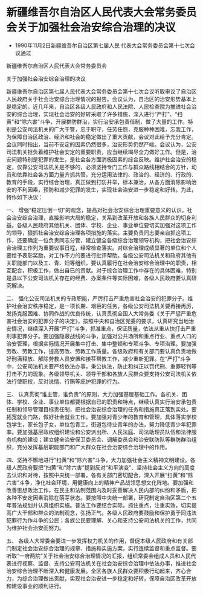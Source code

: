 # 新疆维吾尔自治区人民代表大会常务委员会关于加强社会治安综合治理的决议

- 1990年11月2日新疆维吾尔自治区第七届人民
  代表大会常务委员会第十七次会议通过

<!-- INFO END -->

新疆维吾尔自治区人民代表大会常务委员会

关于加强社会治安综合治理的决议

新疆维吾尔自治区第七届人民代表大会常务委员会第十七次会议听取审议了自治区人民政府关于社会治安综合治理情况的报告。会议认为，自治区的治安形势基本上是稳定的。近几年来，自治区各级人民政府和人民法院、人民检查院为推进社会治安的综合治理，实现社会治安的好转采取了许多措施，深入进行“严打”、“扫黄”和“除六害”斗争，开展群防群治，实行治安承包责任制，做了大量的工作。特别是公安司法机关的广大干警，忠于职守，任劳任怨，克服种种困难，忘我工作，为保障自治区政治、经济和社会的稳定做出了重大贡献，会议对此给予充分肯定。会议同时指出，当前不安定的因素仍然很多，治安形势仍然严峻。会议认为，公安司法机关担负着维护社会安定的重要职责，应当继续竭尽全力做好工作。但是，治安问题特别是犯罪的发生，是社会各方面消极因素的综合反映。维护社会治安的稳定，仅靠公安司法机关是不够的，必须坚持专门工作与群众路线相结合的方针，动员和依靠社会各方面力量齐抓共管，充分运用法律的、政治的、经济的、行政的、教育的手段，实行综合治理，真正做到打防并举，标本兼治，从各方面消除影响治安的不利因素，预防和减少犯罪的发生，实现社会治安进一步稳定和好转。为此，特作如下决议：

一、 增强“稳定压倒一切”的观念，提高对社会治安综合治理重要意义的认识。社会治安综合治理，直接影响大局的稳定，关系到改革开放和各族人民群众的切身利益。各级人民政府其他机关、团体、学校、企业、事业单位要切实加强对这项工作的领导，狠抓社会治安综合治理各项措施的落实。主要负责同志要亲自抓这项工作，还要确定一位负责同志分管，建立健全各级综合治理领导机构，把社会治安综合治理工作列为重要议事日程，经常检查落实。对综合治理成绩显著的单位和个人要给予表彰奖励，对工作不力的要进行批评帮助。各级公安司法机关和政府其他有关职能部门以及工、青、妇等组织，要认真履行在社会治安综合治理中的职责，相互配合，积极工作，做出自已的贡献。对于综合治理工作中存在的具体困难，特别是县以下公安司法机关存在的经费、办案条件等实际困难，各级人民政府要认真研究解决。

二、 强化公安司法机关的专政职能，严厉打击严重危害社会治安的犯罪分子。维护社会治安秩序稳定，是一项长期、艰巨的任务，各级公安司法机关要再接再厉，发扬克服困难、协同作战的优良传统，认真贯彻全国人大常务委《关于严惩严重危害社会治安的犯罪分子的决定》，按照中央和自治区党委的要求，认真研究当地治安情况，继续深入开展“严打”斗争，抓准重点，保证质量，依法从重从快打击严重刑事犯罪分子。要加强隐蔽战线的斗争，加强对公共场所和重点行业、重点人口的治安管理，根据实际情况开展集中打击、集中整顿和专项斗争、专项治理。要加强劳改、劳教工作，提高劳改、劳教工作质量。各级政府和有关部门要认真负责地做好刑满释放、解除劳教人员安置和接茬帮教工作，减少重新犯罪。在“严打”斗争中，公安司法机关要严格依法办事，秉公执法，防止和纠正以罚代刑、重罪轻判等打击不力的现象。各级领导机关、领导干部和各族人民群众要支持公安司法机关依法行使职权，反对说情、行贿等庇护犯罪的行为。

三、 认真贯彻“谁主管，谁负责”的原则，大力加强基层基础工作。各机关、团体、学校、企业、事业单位都要根据自已的职责和特点，继续认真实行治安承包责任制和领导管理目标责任制，把社会治安综合治理的任务和措施真正落到实处。要拓宽就业门路，做好社会就业工作。要加强对青少年的教育和管理，具体落实学校包学生，家长包子女，单位包青工，街道包待业青年的办法，努力降低青少年犯罪率。要加强基层政权组织建设和公安派出所、人民法庭、司法助理员队伍和法律服务机构的建设；建立健全治安保卫委员会、调解委员会和治安联防队等群防群治组织，充分发挥基层职能部门和广大群众在社会治安综合治理中的作用。

四、坚持不懈地进行“扫黄”和“除六害”斗争，大力加强社会主义精神文明建设。各级人民政府要把“扫黄”和“除六害”提到反对“和平演变”、坚持社会主义方向的高度去认识和对待，按照中央统一部署，各有关部门密切配合，深入开展“扫黄”和“除六害”斗争，净化社会环境，用健康向上的精神产品战领思想文化阵地。要加强和改善思想政治工作，在民主和法制范围内及时妥善解决人民内部的纠纷和矛盾，把各种不安定因素消除在萌芽状态。要按照中央统一部署，研究制定自治区第二个五年普法规划并认真组织实施。普法工作要结合实际，抓住重点，注重实效，切实提高广大干部和群众的法制观念，弘扬正气。各级人民政府要鼓励和保护勇于同违法犯罪行为作斗争的公民；各族公民要理解、关心和支持公安司法机关的工作，共同为维护社会治安而努力。

五、 各级人大常委会要进一步发挥权力机关的作用，督促本级人民政府和有关部门制定社会治安综合治理的规章、措施和实施方案，实行连续监督和重点监督。要听取“一府两院”关于社会治安综合治理情况的汇报，组织常委会组成人员和人民代表进行视察、监督、支持公安司法机关在社会治安综合治理中依法办事，推进社会治安综合治理不断深入和健康发展。全区各族人民群众要积极行动起来，齐心合力，为综合治理做出贡献，实现社会治安进一步稳定和好转，保障自治区改革开放和建设事业的顺利进行。
